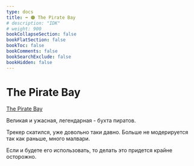 ```yaml
---
type: docs
title: ➡️ 🟠 The Pirate Bay
# description: "IDK"
# weight: 900
bookCollapseSection: false
bookFlatSection: false
bookToc: false
bookComments: false
bookSearchExclude: false
bookHidden: false
---
```


# The Pirate Bay

[The Pirate Bay](https://thepirate-bay.org/?nt)

Великая и ужасная, легендарная - бухта пиратов.

Трекер скатился, уже довольно таки давно. Больше не модерируется так как раньше, много малвари.

Если и будете его использовать, то делать это придется крайне осторожно.
